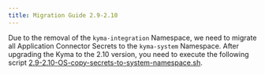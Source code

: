 ```yaml
---
title: Migration Guide 2.9-2.10
---
```


Due to the removal of the `kyma-integration` Namespace, we need to migrate all Application Connector Secrets to the `kyma-system` Namespace. After upgrading the Kyma to the 2.10 version, you need to execute the following script [2.9-2.10-OS-copy-secrets-to-system-namespace.sh](https://github.com/kyma-project/kyma/blob/main/docs/assets/2.9-2.10-OS-copy-secrets-to-system-namespace.sh).

